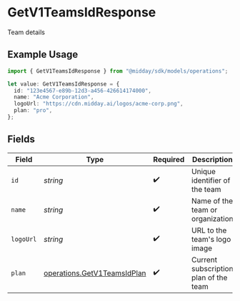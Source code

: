 # GetV1TeamsIdResponse

Team details

## Example Usage

```typescript
import { GetV1TeamsIdResponse } from "@midday/sdk/models/operations";

let value: GetV1TeamsIdResponse = {
  id: "123e4567-e89b-12d3-a456-426614174000",
  name: "Acme Corporation",
  logoUrl: "https://cdn.midday.ai/logos/acme-corp.png",
  plan: "pro",
};
```

## Fields

| Field                                                                      | Type                                                                       | Required                                                                   | Description                                                                | Example                                                                    |
| -------------------------------------------------------------------------- | -------------------------------------------------------------------------- | -------------------------------------------------------------------------- | -------------------------------------------------------------------------- | -------------------------------------------------------------------------- |
| `id`                                                                       | *string*                                                                   | :heavy_check_mark:                                                         | Unique identifier of the team                                              | 123e4567-e89b-12d3-a456-426614174000                                       |
| `name`                                                                     | *string*                                                                   | :heavy_check_mark:                                                         | Name of the team or organization                                           | Acme Corporation                                                           |
| `logoUrl`                                                                  | *string*                                                                   | :heavy_check_mark:                                                         | URL to the team's logo image                                               | https://cdn.midday.ai/logos/acme-corp.png                                  |
| `plan`                                                                     | [operations.GetV1TeamsIdPlan](../../models/operations/getv1teamsidplan.md) | :heavy_check_mark:                                                         | Current subscription plan of the team                                      | pro                                                                        |
